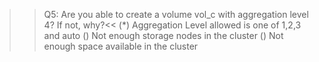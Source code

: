 >>Q5: Are you able to create a volume vol_c with aggregation level 4? If not, why?<<
(*) Aggregation Level allowed is one of 1,2,3 and auto
() Not enough storage nodes in the cluster
() Not enough space available in the cluster
